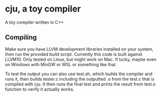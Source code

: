 # cju, a toy compiler

A toy compiler written in C++

## Compiling

Make sure you have LLVM development libraries installed on your system, then run the provided build script. Currently this code is built against LLVM10. Only tested on Linux, but might work on Mac. If lucky, maybe even on Windows with MinGW or WSL or something like that.

To test the output you can also use test.sh, which builds the compiler and runs it, then builds tester.c including the outputted .o from the test.c that is compiled with cju. It then runs the final test and prints the result from test.o function to verify it actually works.
